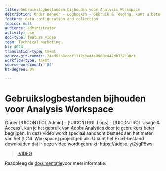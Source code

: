 ```yaml
---
title: Gebruikslogbestanden bijhouden voor Analysis Workspace
description: Onder Beheer - Logboeken - Gebruik & Toegang, kunt u beter het gebruik van Adobe Analytics door uw gebruikers begrijpen. Deze video richt zich specifiek op het meten van het gebruik van het project van de Werkruimte.
feature: data configuration and collection
topics: null
audience: administrator
activity: use
doc-type: feature video
team: Technical Marketing
kt: 4024
translation-type: tm+mt
source-git-commit: 24ad92b0ccdf1112e3ed4a0968cd47db757598c3
workflow-type: tm+mt
source-wordcount: '84'
ht-degree: 0%

---
```



# Gebruikslogbestanden bijhouden voor Analysis Workspace

Onder [!UICONTROL Admin] - [!UICONTROL Logs] - [!UICONTROL Usage & Access], kun je het gebruik van Adobe Analytics door je gebruikers beter begrijpen. In deze video wordt speciaal aandacht besteed aan het meten van het [!DNL Workspace] projectgebruik. U kunt het Excel-bestand downloaden dat in deze video wordt gebruikt: https://adobe.ly/2ygP5ws

>[!VIDEO](https://video.tv.adobe.com/v/29768/?quality=12)

Raadpleeg de [documentatie](https://docs.adobe.com/help/en/analytics/admin/admin-tools/logs.html)voor meer informatie.
